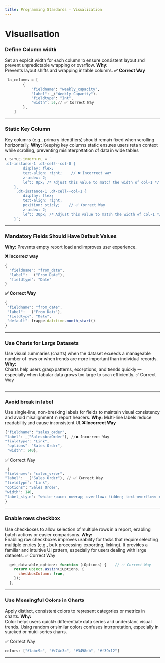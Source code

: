 ```yaml
---
title: Programming Standards - Visualization
---
```


# Visualisation

### Define Column width

Set an explicit width for each column to ensure consistent layout and prevent unpredictable wrapping or overflow.
**Why:**  
Prevents layout shifts and wrapping in table columns.
**✅ Correct Way**
```python
 la_columns = [
        {
            "fieldname": "weekly_capacity",
            "label": _("Weekly Capacity"),
            "fieldtype": "Int",
            "width": 50,// ✅ Correct Way
        },
    ]
``` 
---
### Static Key Column
 Key columns (e.g., primary identifiers) should remain fixed when scrolling horizontally.
**Why:**
Keeping key columns static ensures users retain context while scrolling, preventing misinterpretation of data in wide tables.
```javascript
L_STYLE.innerHTML = `
.dt-instance-1 .dt-cell--col-0 {
        display: flex;
        text-align: right;    // ❌ Incorrect way
        z-index: 2;
        left: 0px; /* Adjust this value to match the width of col-1 */
    },
     .dt-instance-1 .dt-cell--col-1 {
        display: flex;
        text-align: right;
        position: sticky;    // ✅ Correct Way
        z-index: 2;
        left: 30px; /* Adjust this value to match the width of col-1 */
    }`;
```
---
### Mandatory Fields Should Have Default Values
**Why:** Prevents empty report load and improves user experience.

**❌ Incorrect way**
```javascript
{
  "fieldname": "from_date",
  "label": __("From Date"),
  "fieldtype": "Date"
}
```
**✅ Correct Way**
 ```javascript
 {
  "fieldname": "from_date",
  "label": __("From Date"),
  "fieldtype": "Date",
  "default": frappe.datetime.month_start()
}
```
---
### Use Charts for Large Datasets
Use visual summaries (charts) when the dataset exceeds a manageable number of rows or when trends are more important than individual records.
**Why:**  
Charts help users grasp patterns, exceptions, and trends quickly — especially when tabular data grows too large to scan efficiently.
 ✅ Correct Way
```python

``` 
---
### Avoid break in label
Use single-line, non-breaking labels for fields to maintain visual consistency and avoid misalignment in report headers.
**Why:**
Multi-line labels reduce readability and cause inconsistent UI.
**❌ Incorrect Way**
```python
{"fieldname": "sales_order", 
"label": _("Sales<br>Order"), //❌ Incorrect Way
"fieldtype": "Link",
 "options": "Sales Order",
 "width": 140},
```
 ✅ Correct Way
```python
 {  
"fieldname": "sales_order",  
"label": __("Sales Order"), // ✅ Correct Way
"fieldtype": "Link",  
"options": "Sales Order",  
"width": 140,  
"label_style": "white-space: nowrap; overflow: hidden; text-overflow: ellipsis;"  // ✅ Correct Way
}
``` 
----
### Enable rows checkbox
Use checkboxes to allow selection of multiple rows in a report, enabling batch actions or easier comparisons.
**Why:**  
Enabling row checkboxes improves usability for tasks that require selecting multiple entries (e.g., bulk processing, exporting, linking). It provides a familiar and intuitive UI pattern, especially for users dealing with large datasets.
 ✅ Correct Way
```javascript
  get_datatable_options: function (iOptions) {    // ✅ Correct Way
    return Object.assign(iOptions, {
      checkboxColumn: true,
    });
  },
 ```
 ---
 ### Use Meaningful Colors in Charts

Apply distinct, consistent colors to represent categories or metrics in charts.
**Why:**  
Color helps users quickly differentiate data series and understand visual trends. Using random or similar colors confuses interpretation, especially in stacked or multi-series charts.

 ✅ Correct Way
```javascript
colors: ["#1abc9c", "#e74c3c", "#3498db", "#f39c12"]
```
---